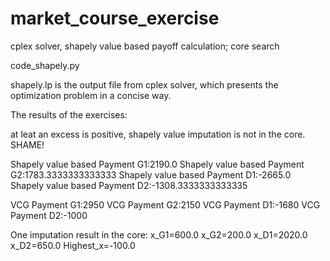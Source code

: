 # market_course_exercise
cplex solver, shapely value based payoff calculation; core search

code_shapely.py 

shapely.lp is the output file from cplex solver, which presents the optimization problem in a concise way.

The results of the exercises:

at leat an excess is positive, shapely value imputation is not in the core. SHAME!


Shapely value based Payment G1:2190.0
Shapely value based Payment G2:1783.3333333333333
Shapely value based Payment D1:-2665.0
Shapely value based Payment D2:-1308.3333333333335

VCG Payment G1:2950
VCG Payment G2:2150
VCG Payment D1:-1680
VCG Payment D2:-1000

One imputation result in the core:
x_G1=600.0
x_G2=200.0
x_D1=2020.0
x_D2=650.0
Highest_x=-100.0



